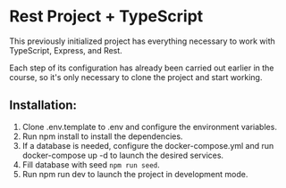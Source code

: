 # Rest Project + TypeScript

This previously initialized project has everything necessary to work with TypeScript, Express, and Rest.

Each step of its configuration has already been carried out earlier in the course, so it's only necessary to clone the project and start working.

## Installation:

1. Clone .env.template to .env and configure the environment variables.
2. Run npm install to install the dependencies.
3. If a database is needed, configure the docker-compose.yml and run docker-compose up -d to launch the desired services.
4. Fill database with seed `npm run seed`. 
5. Run npm run dev to launch the project in development mode.
